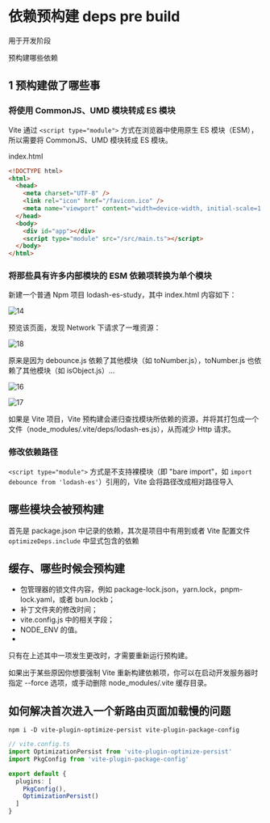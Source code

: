 # 依赖预构建 deps pre build

用于开发阶段

预构建哪些依赖

## 1 预构建做了哪些事

### 将使用 CommonJS、UMD 模块转成 ES 模块

Vite 通过 `<script type="module">` 方式在浏览器中使用原生 ES 模块（ESM），所以需要将 CommonJS、UMD 模块转成 ES 模块。

index.html

```html
<!DOCTYPE html>
<html>
  <head>
    <meta charset="UTF-8" />
    <link rel="icon" href="/favicon.ico" />
    <meta name="viewport" content="width=device-width, initial-scale=1.0" />
  </head>
  <body>
    <div id="app"></div>
    <script type="module" src="/src/main.ts"></script>
  </body>
</html>
```

### 将那些具有许多内部模块的 ESM 依赖项转换为单个模块

新建一个普通 Npm 项目 lodash-es-study，其中 index.html 内容如下：

![14](http://image.newarea.site/20230424/14.png)

预览该页面，发现 Network 下请求了一堆资源：

![18](http://image.newarea.site/20230424/18.png)

原来是因为 debounce.js 依赖了其他模块（如 toNumber.js），toNumber.js 也依赖了其他模块（如 isObject.js）...

![16](http://image.newarea.site/20230424/16.png)

![17](http://image.newarea.site/20230424/17.png)

如果是 Vite 项目，Vite 预构建会递归查找模块所依赖的资源，并将其打包成一个文件（node_modules/.vite/deps/lodash-es.js），从而减少 Http 请求。

### 修改依赖路径

`<script type="module">` 方式是不支持裸模块（即 "bare import"，如 `import debounce from 'lodash-es'`）引用的，Vite 会将路径改成相对路径导入

## 哪些模块会被预构建

首先是 package.json 中记录的依赖，其次是项目中有用到或者 Vite 配置文件 `optimizeDeps.include` 中显式包含的依赖


## 缓存、哪些时候会预构建

- 包管理器的锁文件内容，例如 package-lock.json，yarn.lock，pnpm-lock.yaml，或者 bun.lockb；
- 补丁文件夹的修改时间；
- vite.config.js 中的相关字段；
- NODE_ENV 的值。
- 
只有在上述其中一项发生更改时，才需要重新运行预构建。

如果出于某些原因你想要强制 Vite 重新构建依赖项，你可以在启动开发服务器时指定 --force 选项，或手动删除 node_modules/.vite 缓存目录。


## 如何解决首次进入一个新路由页面加载慢的问题

`npm i -D vite-plugin-optimize-persist vite-plugin-package-config`

```ts
// vite.config.ts
import OptimizationPersist from 'vite-plugin-optimize-persist'
import PkgConfig from 'vite-plugin-package-config'

export default {
  plugins: [
    PkgConfig(),
    OptimizationPersist()
  ]
}
```
